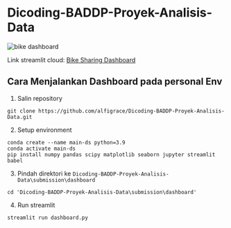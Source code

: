 # Dicoding-BADDP-Proyek-Analisis-Data

![bike dashboard](https://github.com/alfigrace/Dicoding-BADDP-Proyek-Analisis-Data/assets/44216877/84ed4538-63bd-48e5-82a1-90887be09751)

Link streamlit cloud: [Bike Sharing Dashboard](https://alfi-bike-dashboard.streamlit.app/)

## Cara Menjalankan Dashboard pada personal Env
1. Salin repository
```
git clone https://github.com/alfigrace/Dicoding-BADDP-Proyek-Analisis-Data.git
```
2. Setup environment
```
conda create --name main-ds python=3.9
conda activate main-ds
pip install numpy pandas scipy matplotlib seaborn jupyter streamlit babel

```
3. Pindah direktori ke `Dicoding-BADDP-Proyek-Analisis-Data\submission\dashboard`
```
cd 'Dicoding-BADDP-Proyek-Analisis-Data\submission\dashboard'
```
4. Run streamlit
```
streamlit run dashboard.py
```
